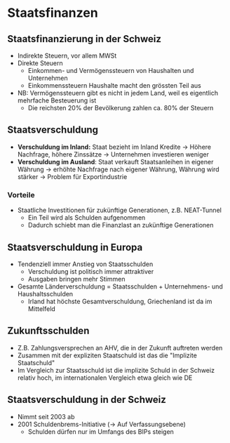 # Staatsfinanzen
## Staatsfinanzierung in der Schweiz
- Indirekte Steuern, vor allem MWSt
- Direkte Steuern
    - Einkommen- und Vermögenssteuern von Haushalten und Unternehmen
    - Einkommenssteuern Haushalte macht den grössten Teil aus
- NB: Vermögenssteuern gibt es nicht in jedem Land, weil es eigentlich mehrfache Besteuerung ist
    - Die reichsten 20% der Bevölkerung zahlen ca. 80% der Steuern

## Staatsverschuldung
- **Verschuldung im Inland:** Staat bezieht im Inland Kredite -> Höhere Nachfrage, höhere Zinssätze -> Unternehmen investieren weniger
- **Verschuldung im Ausland**: Staat verkauft Staatsanleihen in eigener Währung -> erhöhte Nachfrage nach eigener Währung, Währung wird stärker -> Problem für Exportindustrie

### Vorteile
- Staatliche Investitionen für zukünftige Generationen, z.B. NEAT-Tunnel
    - Ein Teil wird als Schulden aufgenommen
    - Dadurch schiebt man die Finanzlast an zukünftige Generationen

## Staatsverschuldung in Europa
- Tendenziell immer Anstieg von Staatsschulden
    - Verschuldung ist politisch immer attraktiver
    - Ausgaben bringen mehr Stimmen
- Gesamte Länderverschuldung = Staatsschulden + Unternehmens- und Haushaltsschulden
    - Irland hat höchste Gesamtverschuldung, Griechenland ist da im Mittelfeld

## Zukunftsschulden
- Z.B. Zahlungsversprechen an AHV, die in der Zukunft auftreten werden
- Zusammen mit der expliziten Staatschuld ist das die "Implizite Staatschuld"
- Im Vergleich zur Staatsschuld ist die implizite Schuld in der Schweiz relativ hoch, im internationalen Vergleich etwa gleich wie DE

## Staatsverschuldung in der Schweiz
- Nimmt seit 2003 ab
- 2001 Schuldenbrems-Initiative (-> Auf Verfassungsebene)
    - Schulden dürfen nur im Umfangs des BIPs steigen
